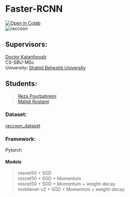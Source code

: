 # Faster-RCNN
[![Open In Colab](https://colab.research.google.com/assets/colab-badge.svg)](https://colab.research.google.com/drive/1l2xNynpBFHzFewEE_tg2pBMo_2dVQR3M?usp=sharing)<br>
![raccoon](https://github.com/rostamimahdi1997/Faster-RCNN/blob/main/files/raccoon.png)
## Supervisors:
[Doctor Katanforosh](https://scholar.google.com/citations?user=Z_z5rwcAAAAJ&hl=en)<br>
CS-SBU-MSc<br>
University: [Shahid Beheshti University](https://www.sbu.ac.ir/)
## Students:
> [Reza Pourbahreini](https://github.com/rz-pb)<br>
> [Mahdi Rostami](https://github.com/0xtweeter)
### Dataset:
[raccoon_dataset](https://github.com/experiencor/raccoon_dataset)
### Framework:
Pytorch
#### Models
> resnet50 + SGD<br>
> resnet50 + SGD + Momentum<br>
> resnet50 + SGD + Momentum + weight-decay<br>
> mobilenet-v2 + SGD + Momentum + weight-decay<br>
